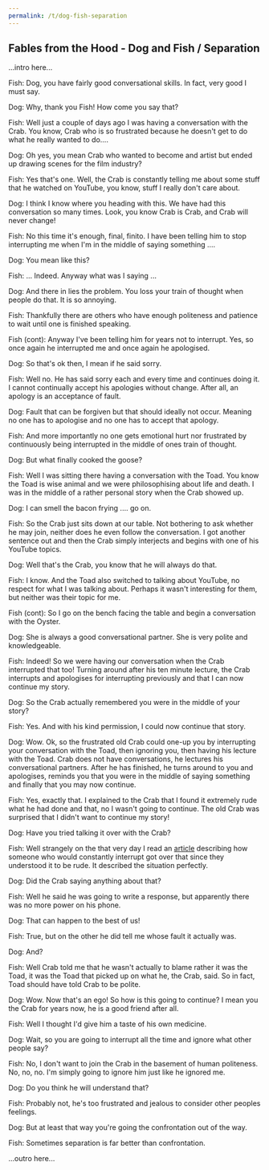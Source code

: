 ```yaml
---
permalink: /t/dog-fish-separation
---
```


## Fables from the Hood - Dog and Fish / Separation

...intro here...

Fish: Dog, you have fairly good conversational skills. In fact, very good I must say.

Dog: Why, thank you Fish! How come you say that?

Fish: Well just a couple of days ago I was having a conversation with the Crab. You know, Crab who is so frustrated because he doesn't get to do what he really wanted to do....

Dog: Oh yes, you mean Crab who wanted to become and artist but ended up drawing scenes for the film industry?

Fish: Yes that's one. Well, the Crab is constantly telling me about some stuff that he watched on YouTube, you know, stuff I really don't care about.

Dog: I think I know where you heading with this. We have had this conversation so many times. Look, you know Crab is Crab, and Crab will never change!

Fish: No this time it's enough, final, finito. I have been telling him to stop interrupting me when I'm in the middle of saying something ....

Dog: You mean like this?

Fish: ... Indeed. Anyway what was I saying ...

Dog: And there in lies the problem. You loss your train of thought when people do that. It is so annoying.

Fish: Thankfully there are others who have enough politeness and patience to wait until one is finished speaking. 

Fish (cont): Anyway I've been telling him for years not to interrupt. Yes, so once again he interrupted me and once again he apologised. 

Dog: So that's ok then, I mean if he said sorry.

Fish: Well no. He has said sorry each and every time and continues doing it. I cannot continually accept his apologies without change. After all, an apology is an acceptance of fault.

Dog: Fault that can be forgiven but that should ideally not occur. Meaning no one has to apologise and no one has to accept that apology.

Fish: And more importantly no one gets emotional hurt nor frustrated by continuously being interrupted in the middle of ones train of thought.

Dog: But what finally cooked the goose?

Fish: Well I was sitting there having a conversation with the Toad. You know the Toad is wise animal and we were philosophising about life and death. I was in the middle of a rather personal story when the Crab showed up.

Dog: I can smell the bacon frying .... go on.

Fish: So the Crab just sits down at our table. Not bothering to ask whether he may join, neither does he even follow the conversation. I got another sentence out and then the Crab simply interjects and begins with one of his YouTube topics.

Dog: Well that's the Crab, you know that he will always do that.

Fish: I know. And the Toad also switched to talking about YouTube, no respect for what I was talking about. Perhaps it wasn't interesting for them, but neither was their topic for me.

Fish (cont): So I go on the bench facing the table and begin a conversation with the Oyster.

Dog: She is always a good conversational partner. She is very polite and knowledgeable.

Fish: Indeed! So we were having our conversation when the Crab interrupted that too! Turning around after his ten minute lecture, the Crab interrupts and apologises for interrupting previously and that I can now continue my story.

Dog: So the Crab actually remembered you were in the middle of your story?

Fish: Yes. And with his kind permission, I could now continue that story.

Dog: Wow. Ok, so the frustrated old Crab could one-up you by interrupting your conversation with the Toad, then ignoring you, then having his lecture with the Toad. Crab does not have conversations, he lectures his conversational partners. After he has finished, he turns around to you and apologises, reminds you that you were in the middle of saying something and finally that you may now continue.

Fish: Yes, exactly that. I explained to the Crab that I found it extremely rude what he had done and that, no I wasn't going to continue. The old Crab was surprised that I didn't want to continue my story!

Dog: Have you tried talking it over with the Crab?

Fish: Well strangely on the that very day I read an [article](https://aeon.co/essays/the-psychologist-carl-rogers-and-the-art-of-active-listening) describing how someone who would constantly interrupt got over that since they understood it to be rude. It described the situation perfectly.

Dog: Did the Crab saying anything about that?

Fish: Well he said he was going to write a response, but apparently there was no more power on his phone.

Dog: That can happen to the best of us!

Fish: True, but on the other he did tell me whose fault it actually was.

Dog: And?

Fish: Well Crab told me that he wasn't actually to blame rather it was the Toad, it was the Toad that picked up on what he, the Crab, said. So in fact, Toad should have told Crab to be polite.

Dog: Wow. Now that's an ego! So how is this going to continue? I mean you the Crab for years now, he is a good friend after all.

Fish: Well I thought I'd give him a taste of his own medicine.

Dog: Wait, so you are going to interrupt all the time and ignore what other people say?

Fish: No, I don't want to join the Crab in the basement of human politeness. No, no, no. I'm simply going to ignore him just like he ignored me.

Dog: Do you think he will understand that?

Fish: Probably not, he's too frustrated and jealous to consider other peoples feelings.

Dog: But at least that way you're going the confrontation out of the way.

Fish: Sometimes separation is far better than confrontation.

...outro here...

